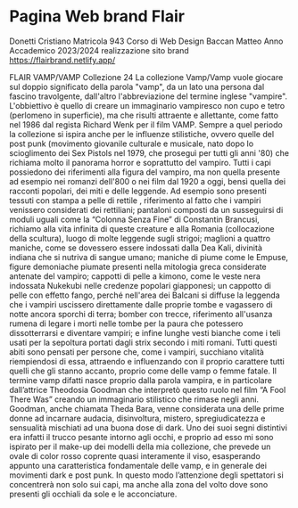 # Pagina Web brand Flair
Donetti Cristiano
Matricola 943
Corso di Web Design 
Baccan Matteo
Anno Accademico 2023/2024
realizzazione sito brand
https://flairbrand.netlify.app/


FLAIR
VAMP/VAMP Collezione 24
La collezione Vamp/Vamp vuole giocare sul doppio significato della parola "vamp", da un lato una persona dal fascino travolgente, dall'altro l'abbreviazione del termine inglese "vampire". L'obbiettivo è quello di creare un immaginario vampiresco non cupo e tetro (perlomeno in superficie), ma che risulti attraente e allettante, come fatto nel 1986 dal regista Richard Wenk per il film VAMP. Sempre a quel periodo la collezione si ispira anche per le influenze stilistiche, ovvero quelle del post punk (movimento giovanile culturale e musicale, nato dopo lo scioglimento dei Sex Pistols nel 1979, che proseguì per tutti gli anni '80) che richiama molto il panorama horror e soprattutto del vampiro. Tutti i capi possiedono dei riferimenti alla figura del vampiro, ma non quella presente ad esempio nei romanzi dell'800 o nei film dal 1920 a oggi, bensì quella dei racconti popolari, dei miti e delle leggende. Ad esempio sono presenti tessuti con stampa a pelle di rettile , riferimento al fatto che i vampiri venissero considerati dei rettiliani; pantaloni composti da un susseguirsi di moduli uguali come la “Colonna Senza Fine” di Constantin Brancusi, richiamo alla vita infinita di queste creature e alla Romania (collocazione della scultura), luogo di molte leggende sugli strigoi; maglioni a quattro maniche, come se dovessero essere indossati dalla Dea Kali, divinità indiana che si nutriva di sangue umano; maniche di piume come le Empuse, figure demoniache piumate presenti nella mitologia greca considerate antenate del vampiro; cappotti di pelle a kimono, come le veste nera indossata Nukekubi nelle credenze popolari giapponesi; un cappotto di pelle con effetto fango, perché nell'area dei Balcani si diffuse la leggenda che i vampiri uscissero direttamente dalle proprie tombe e vagassero di notte ancora sporchi di terra; bomber con trecce, riferimento all'usanza rumena di legare i morti nelle tombe per la paura che potessero dissotterrarsi e diventare vampiri; e infine lunghe vesti bianche come i teli usati per la sepoltura portati dagli strix secondo i miti romani.
Tutti questi abiti sono pensati per persone che, come i vampiri, succhiano vitalità riempiendosi di essa, attraendo e influenzando con il proprio carattere tutti quelli che gli stanno accanto, proprio come delle vamp o femme fatale. Il termine vamp difatti nasce proprio dalla parola vampira, e in particolare dall’attrice Theodosia Goodman che interpretò questo ruolo nel film “A Fool There Was” creando un immaginario stilistico che rimase negli anni. Goodman, anche chiamata Theda Bara, venne considerata una delle prime donne ad incarnare audacia, disinvoltura, mistero, spregiudicatezza e sensualità mischiati ad una buona dose di dark. Uno dei suoi segni distintivi era infatti il trucco pesante intorno agli occhi, e proprio ad esso mi sono ispirato per il make-up dei modelli della mia collezione, che prevede un ovale di color rosso coprente quasi interamente il viso, esasperando appunto una caratteristica fondamentale delle vamp, e in generale dei movimenti dark e post punk. In questo modo l’attenzione degli spettatori si concentrerà non solo sui capi, ma anche alla zona del volto dove sono presenti gli occhiali da sole e le acconciature.
